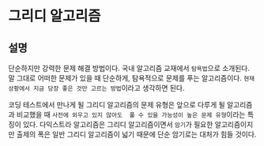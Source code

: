 # 그리디 알고리즘

## 설명
단순하지만 강력한 문제 해결 방법이다. 국내 알고리즘 교재에서 `탐욕법`으로 소개된다. 말 그대로 어떠한 문제가 있을 때 단순하게, 탐욕적으로 문제를 푸는 알고리즘이다.
`현재 상황에서 지금 당장 좋은 것만 고르는 방법`이라고 생각하면 된다.

코딩 테스트에서 만나게 될 그리디 알고리즘의 문제 유형은 앞으로 다루게 될 알고리즘과 비교했을 때 `사전에 외우고 있지 않아도 
풀 수 있을 가능성이 높은 문제 유형`이라는 특징이 있다. 다익스트라 알고리즘은 그리디 알고리즘이면서 `암기`가 필요한 알고리즘이지만
출제의 폭은 일반 그리디 알고리즘이 넓기 때문에 단순 암기로는 대처가 힘들 것이다.

